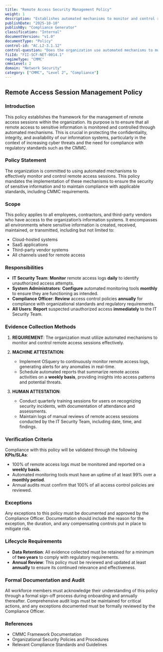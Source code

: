 ```yaml
---
title: "Remote Access Security Management Policy"
weight: 1
description: "Establishes automated mechanisms to monitor and control remote access sessions, ensuring the security of sensitive information and compliance with CMMC requirements."
publishDate: "2025-10-10"
publishBy: "Compliance Generator"
classification: "Internal"
documentVersion: "v1.0"
documentType: "Policy"
control-id: "AC.L2-3.1.12"
control-question: "Does the organization use automated mechanisms to monitor and control remote access sessions?"
fiiId: "FII-SCF-NET-0014.1"
regimeType: "CMMC"
cmmcLevel: 2
domain: "Network Security"
category: ["CMMC", "Level 2", "Compliance"]
---
```


## Remote Access Session Management Policy

### Introduction
This policy establishes the framework for the management of remote access sessions within the organization. Its purpose is to ensure that all remote access to sensitive information is monitored and controlled through automated mechanisms. This is crucial in protecting the confidentiality, integrity, and availability of our information systems, particularly in the context of increasing cyber threats and the need for compliance with regulatory standards such as the CMMC.

### Policy Statement
The organization is committed to using automated mechanisms to effectively monitor and control remote access sessions. This policy mandates the implementation of these mechanisms to ensure the security of sensitive information and to maintain compliance with applicable standards, including CMMC requirements.

### Scope
This policy applies to all employees, contractors, and third-party vendors who have access to the organization’s information systems. It encompasses all environments where sensitive information is created, received, maintained, or transmitted, including but not limited to:

- Cloud-hosted systems
- SaaS applications
- Third-party vendor systems
- All channels used for remote access

### Responsibilities
- **IT Security Team**: **Monitor** remote access logs **daily** to identify unauthorized access attempts.
- **System Administrators**: **Configure** automated monitoring tools **monthly** to ensure they are functioning as intended.
- **Compliance Officer**: **Review** access control policies **annually** for compliance with organizational standards and regulatory requirements.
- **All Users**: **Report** suspected unauthorized access **immediately** to the IT Security Team.

### Evidence Collection Methods
1. **REQUIREMENT**: The organization must utilize automated mechanisms to monitor and control remote access sessions effectively.
  
2. **MACHINE ATTESTATION**: 
   - Implement OSquery to continuously monitor remote access logs, generating alerts for any anomalies in real-time.
   - Schedule automated reports that summarize remote access activities on a **weekly basis**, providing insights into access patterns and potential threats.

3. **HUMAN ATTESTATION**: 
   - Conduct quarterly training sessions for users on recognizing security incidents, with documentation of attendance and assessments.
   - Maintain logs of manual reviews of remote access sessions conducted by the IT Security Team, including date, time, and findings.

### Verification Criteria
Compliance with this policy will be validated through the following **KPIs/SLAs**:
- 100% of remote access logs must be monitored and reported on a **weekly basis**.
- Automated monitoring tools must have an uptime of at least 99% over a **monthly period**.
- Annual audits must confirm that 100% of all access control policies are reviewed.

### Exceptions
Any exceptions to this policy must be documented and approved by the Compliance Officer. Documentation should include the reason for the exception, the duration, and any compensating controls put in place to mitigate risk.

### Lifecycle Requirements
- **Data Retention**: All evidence collected must be retained for a minimum of **two years** to comply with regulatory requirements.
- **Annual Review**: This policy must be reviewed and updated at least **annually** to ensure its continued relevance and effectiveness.

### Formal Documentation and Audit
All workforce members must acknowledge their understanding of this policy through a formal sign-off process during onboarding and annually thereafter. Comprehensive audit logs must be maintained for critical actions, and any exceptions documented must be formally reviewed by the Compliance Officer.

### References
- CMMC Framework Documentation
- Organizational Security Policies and Procedures
- Relevant Compliance Standards and Guidelines